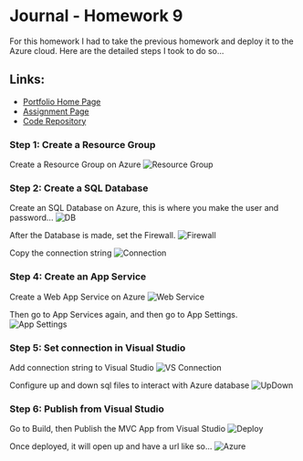 # Journal - Homework 9

For this homework I had to take the previous homework and deploy it to the Azure cloud. Here are the detailed steps I took to do so...

## Links:

* [Portfolio Home Page](https://nki13.github.io)
* [Assignment Page](http://www.wou.edu/~morses/classes/cs46x/assignments/HW9_1819.html)
* [Code Repository](https://github.com/nki13/nki13.github.io/tree/master/CS460/HW9)

### Step 1: Create a Resource Group
Create a Resource Group on Azure
![Resource Group](ResourceGroup.PNG)

### Step 2: Create a SQL Database
Create an SQL Database on Azure, this is where you make the user and password...
![DB](DB.PNG)

After the Database is made, set the Firewall.
![Firewall](firewall.PNG)

Copy the connection string
![Connection](ConnectionString.PNG)


### Step 4: Create an App Service
Create a Web App Service on Azure
![Web Service](WebService.PNG)


Then go to App Services again, and then go to App Settings.
![App Settings](AppSettings.PNG)


### Step 5: Set connection in Visual Studio
Add connection string to Visual Studio
![VS Connection](ConnectionVS.PNG)


Configure up and down sql files to interact with Azure database
![UpDown](ConfigureUpDown.PNG)


### Step 6: Publish from Visual Studio
Go to Build, then Publish the MVC App from Visual Studio
![Deploy](VSDeploy.PNG)

Once deployed, it will open up and have a url like so...
![Azure](Azure.PNG)
